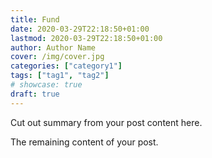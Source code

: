 ```yaml
---
title: Fund
date: 2020-03-29T22:18:50+01:00
lastmod: 2020-03-29T22:18:50+01:00
author: Author Name
cover: /img/cover.jpg
categories: ["category1"]
tags: ["tag1", "tag2"]
# showcase: true
draft: true
---
```


Cut out summary from your post content here.

<!--more-->

The remaining content of your post.

